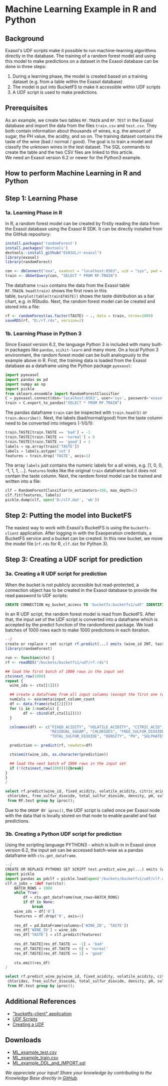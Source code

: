 # Machine Learning Example in R and Python 
## Background

Exasol's UDF scripts make it possible to run machine-learning algorithms directly in the database. The training of a random forest model and using this model to make predictions on a dataset in the Exasol database can be done in three steps:

1. During a learning phase, the model is created based on a training dataset (e.g. from a table within the Exasol database)
2. The model is put into BucketFS to make it accessible within UDF scripts
3. A UDF script is used to make predictions.

## Prerequisites

As an example, we create two tables `RF.TRAIN` and `RF.TEST` in the Exasol database and import the data from the files `train.csv` and `test.csv`. They both contain information about thousands of wines, e.g. the amount of sugar, the PH value, the acidity, and so on. The training dataset contains the taste of the wine (bad / normal / good). The goal is to train a model and classify the unknown wines in the test dataset. The SQL commands to create the table and the two CSV files are linked to this article.  
We need an Exasol version 6.2 or newer for the Python3 example.

## How to perform Machine Learning in R and Python

## Step 1: Learning Phase

### 1a. Learning Phase in R

In R, a random forest model can be created by firstly reading the data from the Exasol database using the Exasol R SDK. It can be directly installed from the GitHub repository:


```r
install.packages('randomForest')
install.packages('devtools')
devtools::install_github("EXASOL/r-exasol")
library(exasol)
library(randomForest)

con <- dbConnect("exa", exahost = "localhost:8563", uid = "sys", pwd = "exasol")
train <- dbGetQuery(con, "SELECT * FROM RF.TRAIN")
```
The dataframe `train` contains the data from the Exasol table `RF.TRAIN`. `head(train)` shows the first rows in this table, `barplot(table(train$TASTE))` shows the taste distribution as a bar chart, e.g. in RStudio. Next, the random forest model can be created and stored into a file:


```r
rf <- randomForest(as.factor(TASTE) ~ ., data = train, ntree=1000)
saveRDS(rf, "D:/rf.rds", version=2)
```
### 1b. Learning Phase in Python 3

Since Exasol version 6.2, the language Python 3 is included with many built-in packages like `pandas`, `scikit-learn` and many more. On a local Python 3 environment, the random forest model can be built analogously to the example above in R. First, the training data is loaded from the Exasol database as a dataframe using the Python package `pyexasol`:


```python
import pyexasol
import pandas as pd
import numpy as np
import pickle
from sklearn.ensemble import RandomForestClassifier
C = pyexasol.connect(dsn='localhost:8563', user='sys', password='exasol')
train = C.export_to_pandas("SELECT * FROM RF.TRAIN") 
```
The pandas dataframe `train` can be inspected with `train.head(5)` or `train.describe()`. Next, the labels (bad/normal/good) from the taste column need to be converted into integers (-1/0/1):


```python
train.TASTE[train.TASTE == 'bad'] = -1
train.TASTE[train.TASTE == 'normal'] = 0
train.TASTE[train.TASTE == 'good'] = 1
labels = np.array(train['TASTE'])
labels = labels.astype('int')
features = train.drop('TASTE', axis=1)
```
The array `labels` just contains the numeric labels for a all wines, e.g. [1, 0, 0, -1, 1, 1, ...]. `features` looks like the original `train` dataframe but it does not contain the taste column. Next, the random forest model can be trained and written into a file:


```python
clf = RandomForestClassifier(n_estimators=100, max_depth=2)
clf.fit(features, labels)
pickle.dump(clf, open('D:/clf.dat', 'wb'))
```
## Step 2: Putting the model into BucketFS

The easiest way to work with Exasol's BucketFS is using the `bucketfs-client` application. After logging in with the Exaoperation credentials, a BucketFS service and a bucket can be created. In this new bucket, we move the model file (`rf.rds` for R, `clf.dat` for Python 3).

## Step 3: Creating a UDF script for prediction

### 3a. Creating a R UDF script for prediction

When the bucket is not publicly accessible but read-protected, a connection object has to be created in the Exasol database to provide the read password to UDF scripts:


```sql
CREATE CONNECTION my_bucket_access TO 'bucketfs:bucketfs1/udf' IDENTIFIED BY '12345'; 
```
In an R UDF script, the random forest model is read from BucketFS. After that, the input set of the UDF script is converted into a dataframe which is accepted by the predict function of the randomforest package. We load batches of 1000 rows each to make 1000 predictions in each iteration.


```r
--/
create or replace r set script rf.predict(...) emits (wine_id INT, taste VARCHAR(6)) as
library(randomForest)

run <- function(ctx) {
rf <- readRDS("/buckets/bucketfs1/udf/rf.rds")

## load the first batch of 1000 rows in the input set
ctx$next_row(1000)
repeat {
  wine_ids <- ctx[[1]]()

  ## create a dataframe from all input columns (except the first one (wine_id))
  numCols <- exa$meta$input_column_count
  df <- data.frame(ctx[[2]]())
  for (i in 3:numCols) {
        df <- cbind(df,ctx[[i]]())
  }

  colnames(df) <- c("FIXED_ACIDITY", "VOLATILE_ACIDITY", "CITRIC_ACID",
                    "RESIDUAL_SUGAR", "CHLORIDES", "FREE_SULFUR_DIOXIDE",
                    "TOTAL_SULFUR_DIOXIDE", "DENSITY", "PH", "SULPHATES", "ALCOHOL")

  prediction <- predict(rf, newdata=df)

  ctx$emit(wine_ids, as.character(prediction))  

  ## load the next batch of 1000 rows in the input set
  if (!(ctx$next_row(1000))){break}
}
}
/
```

```sql
select rf.predict(wine_id, fixed_acidity, volatile_acidity, citric_acid, residual_sugar, 
 chlorides, free_sulfur_dioxide, total_sulfur_dioxide, density, pH, sulphates, alcohol) 
 from RF.test group by iproc(); 
```
Due to the `GROUP BY iproc()`, the UDF script is called once per Exasol node with the data that is locally stored on that node to enable parallel and fast predictions.

### 3b. Creating a Python UDF script for prediction

Using the scripting language PYTHON3 - which is built-in in Exasol since version 6.2, the input set can be accessed batch-wise as a pandas dataframe with `ctx.get_dataframe`.


```python
--/
CREATE OR REPLACE PYTHON3 SET SCRIPT test.predict_wine_py(...) emits (wine_id INT, taste VARCHAR(6)) as
import pickle
import pandas as pdclf = pickle.load(open('/buckets/bucketfs1/udf/clf.dat', 'rb'))
clf.n_jobs = 1def run(ctx):
	BATCH_ROWS = 1000
	while True:
		df = ctx.get_dataframe(num_rows=BATCH_ROWS)
		if df is None:
			break
	wine_ids = df['0']
	features = df.drop('0', axis=1)
	
	res_df = pd.DataFrame(columns=['WINE_ID', 'TASTE'])
	res_df['WINE_ID'] = wine_ids
	res_df['TASTE'] = clf.predict(features)
	
	res_df.TASTE[res_df.TASTE == -1] = 'bad'
	res_df.TASTE[res_df.TASTE == 0] = 'normal'
	res_df.TASTE[res_df.TASTE == 1] = 'good'
  
	ctx.emit(res_df)
/
```

```sql
select rf.predict_wine_py(wine_id, fixed_acidity, volatile_acidity, citric_acid, residual_sugar, 
 chlorides, free_sulfur_dioxide, total_sulfur_dioxide, density, pH, sulphates, alcohol) 
 from RF.test group by iproc();
```
## Additional References

* ["bucketfs-client" application](https://github.com/exasol/bucketfs-client/blob/main/doc/user_guide/user_guide.md)
* [UDF Scripts](https://docs.exasol.com/database_concepts/udf_scripts.htm)
* [Creating a UDF](https://exasol.my.site.com/s/article/How-to-create-and-use-UDFs)

## Downloads

* [ML_example_test.csv](https://github.com/exasol/public-knowledgebase/blob/main/Data-Science/attachments/ML_example_test.csv)
* [ML_example_train.csv](https://github.com/exasol/public-knowledgebase/blob/main/Data-Science/attachments/ML_example_train.csv)
* [ML_example_DDL_and_IMPORT.sql](https://github.com/exasol/public-knowledgebase/blob/main/Data-Science/attachments/ML_example_DDL_and_IMPORT.sql)

*We appreciate your input! Share your knowledge by contributing to the Knowledge Base directly in [GitHub](https://github.com/exasol/public-knowledgebase).* 